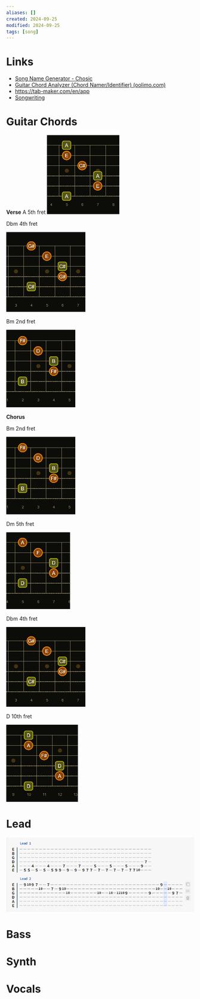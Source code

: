 ```yaml
---
aliases: []
created: 2024-09-25
modified: 2024-09-25
tags: [song]
---
```


# Links

- [Song Name Generator - Chosic](https://www.chosic.com/song-name-generator-by-genre-and-mood/)
- [Guitar Chord Analyzer (Chord Namer/Identifier) (oolimo.com)](https://www.oolimo.com/en/guitar-chords/analyze#:~:text=Enter%20your%20guitar%20chord%20into%20the%20virtual%20fretboard.%20The%20chord)
- https://tab-maker.com/en/app
- [Songwriting](Songwriting.md)

# Guitar Chords

**Verse**
A 5th fret
![](../../3RESOURCES/PUBLIC%20ASSETS/A5thfret.png)

Dbm 4th fret

![](../../3RESOURCES/PUBLIC%20ASSETS/Dbm4thfret.png)

Bm 2nd fret

![](../../3RESOURCES/PUBLIC%20ASSETS/Bm2ndfret.png)

**Chorus**

Bm 2nd fret

![Bm2ndfret](../../3RESOURCES/PUBLIC%20ASSETS/Bm2ndfret.png)

Dm 5th fret

![](../../3RESOURCES/PUBLIC%20ASSETS/Dm5thfret.png)

Dbm 4th fret

![](../../3RESOURCES/PUBLIC%20ASSETS/Dbm4thfret.png)

D 10th fret

![D10thfret](../../3RESOURCES/PUBLIC%20ASSETS/D10thfret.png)

# Lead

![](../../3RESOURCES/PUBLIC%20ASSETS/nightsmilesleadtabs.png)

# Bass

# Synth

# Vocals
